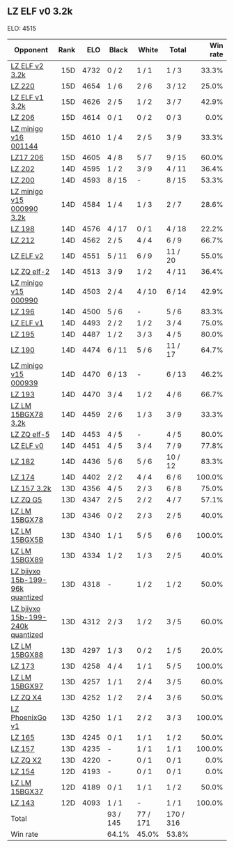 ## LZ ELF v0 3.2k ##

ELO: 4515

Opponent | Rank | ELO | Black | White | Total | Win rate
---------|-----:|----:|-------|-------|-------|-------:
[LZ ELF v2 3.2k](LZ%20ELF%20v2%203.2k.md) | 15D | 4732 | 0 / 2 | 1 / 1 | 1 / 3 | 33.3%
[LZ 220](LZ%20220.md) | 15D | 4654 | 1 / 6 | 2 / 6 | 3 / 12 | 25.0%
[LZ ELF v1 3.2k](LZ%20ELF%20v1%203.2k.md) | 15D | 4626 | 2 / 5 | 1 / 2 | 3 / 7 | 42.9%
[LZ 206](LZ%20206.md) | 15D | 4614 | 0 / 1 | 0 / 2 | 0 / 3 | 0.0%
[LZ minigo v16 001144](LZ%20minigo%20v16%20001144.md) | 15D | 4610 | 1 / 4 | 2 / 5 | 3 / 9 | 33.3%
[LZ17 206](LZ17%20206.md) | 15D | 4605 | 4 / 8 | 5 / 7 | 9 / 15 | 60.0%
[LZ 202](LZ%20202.md) | 14D | 4595 | 1 / 2 | 3 / 9 | 4 / 11 | 36.4%
[LZ 200](LZ%20200.md) | 14D | 4593 | 8 / 15 | - | 8 / 15 | 53.3%
[LZ minigo v15 000990 3.2k](LZ%20minigo%20v15%20000990%203.2k.md) | 14D | 4584 | 1 / 4 | 1 / 3 | 2 / 7 | 28.6%
[LZ 198](LZ%20198.md) | 14D | 4576 | 4 / 17 | 0 / 1 | 4 / 18 | 22.2%
[LZ 212](LZ%20212.md) | 14D | 4562 | 2 / 5 | 4 / 4 | 6 / 9 | 66.7%
[LZ ELF v2](LZ%20ELF%20v2.md) | 14D | 4551 | 5 / 11 | 6 / 9 | 11 / 20 | 55.0%
[LZ ZQ elf-2](LZ%20ZQ%20elf-2.md) | 14D | 4513 | 3 / 9 | 1 / 2 | 4 / 11 | 36.4%
[LZ minigo v15 000990](LZ%20minigo%20v15%20000990.md) | 14D | 4503 | 2 / 4 | 4 / 10 | 6 / 14 | 42.9%
[LZ 196](LZ%20196.md) | 14D | 4500 | 5 / 6 | - | 5 / 6 | 83.3%
[LZ ELF v1](LZ%20ELF%20v1.md) | 14D | 4493 | 2 / 2 | 1 / 2 | 3 / 4 | 75.0%
[LZ 195](LZ%20195.md) | 14D | 4487 | 1 / 2 | 3 / 3 | 4 / 5 | 80.0%
[LZ 190](LZ%20190.md) | 14D | 4474 | 6 / 11 | 5 / 6 | 11 / 17 | 64.7%
[LZ minigo v15 000939](LZ%20minigo%20v15%20000939.md) | 14D | 4470 | 6 / 13 | - | 6 / 13 | 46.2%
[LZ 193](LZ%20193.md) | 14D | 4470 | 3 / 4 | 1 / 2 | 4 / 6 | 66.7%
[LZ LM 15BGX78 3.2k](LZ%20LM%2015BGX78%203.2k.md) | 14D | 4459 | 2 / 6 | 1 / 3 | 3 / 9 | 33.3%
[LZ ZQ elf-5](LZ%20ZQ%20elf-5.md) | 14D | 4453 | 4 / 5 | - | 4 / 5 | 80.0%
[LZ ELF v0](LZ%20ELF%20v0.md) | 14D | 4451 | 4 / 5 | 3 / 4 | 7 / 9 | 77.8%
[LZ 182](LZ%20182.md) | 14D | 4436 | 5 / 6 | 5 / 6 | 10 / 12 | 83.3%
[LZ 174](LZ%20174.md) | 14D | 4402 | 2 / 2 | 4 / 4 | 6 / 6 | 100.0%
[LZ 157 3.2k](LZ%20157%203.2k.md) | 13D | 4356 | 4 / 5 | 2 / 3 | 6 / 8 | 75.0%
[LZ ZQ G5](LZ%20ZQ%20G5.md) | 13D | 4347 | 2 / 5 | 2 / 2 | 4 / 7 | 57.1%
[LZ LM 15BGX78](LZ%20LM%2015BGX78.md) | 13D | 4346 | 0 / 2 | 2 / 3 | 2 / 5 | 40.0%
[LZ LM 15BGX5B](LZ%20LM%2015BGX5B.md) | 13D | 4340 | 1 / 1 | 5 / 5 | 6 / 6 | 100.0%
[LZ LM 15BGX89](LZ%20LM%2015BGX89.md) | 13D | 4334 | 1 / 2 | 1 / 3 | 2 / 5 | 40.0%
[LZ bjiyxo 15b-199-96k quantized](LZ%20bjiyxo%2015b-199-96k%20quantized.md) | 13D | 4318 | - | 1 / 2 | 1 / 2 | 50.0%
[LZ bjiyxo 15b-199-240k quantized](LZ%20bjiyxo%2015b-199-240k%20quantized.md) | 13D | 4312 | 2 / 3 | 1 / 2 | 3 / 5 | 60.0%
[LZ LM 15BGX88](LZ%20LM%2015BGX88.md) | 13D | 4297 | 1 / 3 | 0 / 2 | 1 / 5 | 20.0%
[LZ 173](LZ%20173.md) | 13D | 4258 | 4 / 4 | 1 / 1 | 5 / 5 | 100.0%
[LZ LM 15BGX97](LZ%20LM%2015BGX97.md) | 13D | 4257 | 1 / 1 | 2 / 4 | 3 / 5 | 60.0%
[LZ ZQ X4](LZ%20ZQ%20X4.md) | 13D | 4252 | 1 / 2 | 2 / 4 | 3 / 6 | 50.0%
[LZ PhoenixGo v1](LZ%20PhoenixGo%20v1.md) | 13D | 4250 | 1 / 1 | 2 / 2 | 3 / 3 | 100.0%
[LZ 165](LZ%20165.md) | 13D | 4245 | 0 / 1 | 1 / 1 | 1 / 2 | 50.0%
[LZ 157](LZ%20157.md) | 13D | 4235 | - | 1 / 1 | 1 / 1 | 100.0%
[LZ ZQ X2](LZ%20ZQ%20X2.md) | 13D | 4220 | - | 0 / 1 | 0 / 1 | 0.0%
[LZ 154](LZ%20154.md) | 12D | 4193 | - | 0 / 1 | 0 / 1 | 0.0%
[LZ LM 15BGX37](LZ%20LM%2015BGX37.md) | 12D | 4189 | 0 / 1 | 1 / 1 | 1 / 2 | 50.0%
[LZ 143](LZ%20143.md) | 12D | 4093 | 1 / 1 | - | 1 / 1 | 100.0%
Total | | | 93 / 145 | 77 / 171 | 170 / 316 | 
Win rate| | | 64.1% | 45.0% | 53.8% | 
